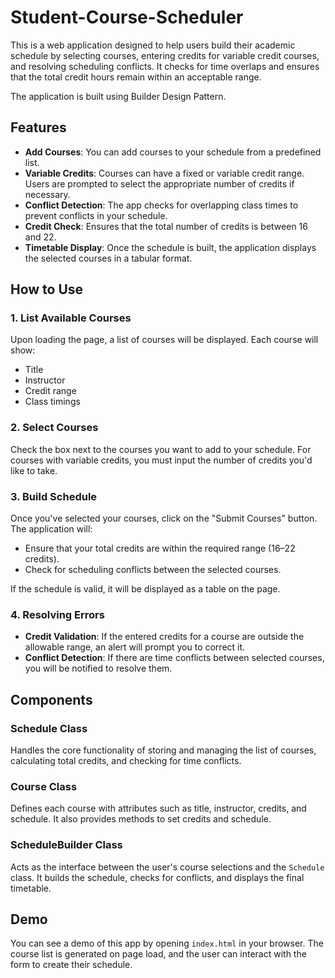 # Student-Course-Scheduler
This is a web application designed to help users build their academic schedule by selecting courses, entering credits for variable credit courses, and resolving scheduling conflicts. It checks for time overlaps and ensures that the total credit hours remain within an acceptable range.

The application is built using Builder Design Pattern.

## Features

- **Add Courses**: You can add courses to your schedule from a predefined list.
- **Variable Credits**: Courses can have a fixed or variable credit range. Users are prompted to select the appropriate number of credits if necessary.
- **Conflict Detection**: The app checks for overlapping class times to prevent conflicts in your schedule.
- **Credit Check**: Ensures that the total number of credits is between 16 and 22.
- **Timetable Display**: Once the schedule is built, the application displays the selected courses in a tabular format.

## How to Use

### 1. List Available Courses
Upon loading the page, a list of courses will be displayed. Each course will show:
- Title
- Instructor
- Credit range
- Class timings

### 2. Select Courses
Check the box next to the courses you want to add to your schedule. For courses with variable credits, you must input the number of credits you'd like to take.

### 3. Build Schedule
Once you've selected your courses, click on the "Submit Courses" button. The application will:
- Ensure that your total credits are within the required range (16–22 credits).
- Check for scheduling conflicts between the selected courses.

If the schedule is valid, it will be displayed as a table on the page.

### 4. Resolving Errors
- **Credit Validation**: If the entered credits for a course are outside the allowable range, an alert will prompt you to correct it.
- **Conflict Detection**: If there are time conflicts between selected courses, you will be notified to resolve them.

## Components

### Schedule Class
Handles the core functionality of storing and managing the list of courses, calculating total credits, and checking for time conflicts.

### Course Class
Defines each course with attributes such as title, instructor, credits, and schedule. It also provides methods to set credits and schedule.

### ScheduleBuilder Class
Acts as the interface between the user's course selections and the `Schedule` class. It builds the schedule, checks for conflicts, and displays the final timetable.

## Demo

You can see a demo of this app by opening `index.html` in your browser. The course list is generated on page load, and the user can interact with the form to create their schedule.
